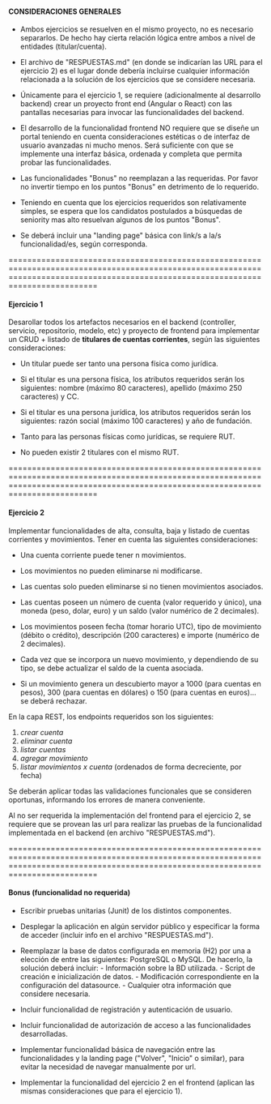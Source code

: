 
#### CONSIDERACIONES GENERALES #### 

- Ambos ejercicios se resuelven en el mismo proyecto, no es necesario separarlos. De hecho hay cierta relación lógica entre ambos a nivel de entidades (titular/cuenta).

- El archivo de "RESPUESTAS.md" (en donde se indicarían las URL para el ejercicio 2) es el lugar donde debería incluirse cualquier información relacionada a la solución 
de los ejercicios que se considere necesaria.

- Únicamente para el ejercicio 1, se requiere (adicionalmente al desarrollo backend) crear un proyecto front end (Angular o React) con las pantallas necesarias para invocar las funcionalidades del backend.

- El desarrollo de la funcionalidad frontend NO requiere que se diseñe un portal teniendo en cuenta consideraciones estéticas o de interfaz de usuario avanzadas ni mucho menos.
Será suficiente con que se implemente una interfaz básica, ordenada y completa que permita probar las funcionalidades.

- Las funcionalidades "Bonus" no reemplazan a las requeridas. Por favor no invertir tiempo en los puntos "Bonus" en detrimento de lo requerido.

- Teniendo en cuenta que los ejercicios requeridos son relativamente simples, se espera que los candidatos postulados a búsquedas de seniority mas alto resuelvan 
algunos de los puntos "Bonus".

- Se deberá incluir una "landing page" básica con link/s a la/s funcionalidad/es, según corresponda.



=====================================================================================================================================================================================
#### Ejercicio 1 ####

Desarollar todos los artefactos necesarios en el backend (controller, servicio, repositorio, modelo, etc) y proyecto de frontend para implementar un CRUD + listado de **titulares de cuentas corrientes**, según las siguientes consideraciones:

- Un titular puede ser tanto una persona física como jurídica.
	
- Si el titular es una persona física, los atributos requeridos serán los siguientes: nombre (máximo 80 caracteres), apellido (máximo 250 caracteres) y CC.
	
- Si el titular es una persona jurídica, los atributos requeridos serán los siguientes: razón social (máximo 100 caracteres) y año de fundación.
	
- Tanto para las personas físicas como jurídicas, se requiere RUT.
	
- No pueden existir 2 titulares con el mismo RUT.



=====================================================================================================================================================================================
#### Ejercicio 2 ####

Implementar funcionalidades de alta, consulta, baja y listado de cuentas corrientes y movimientos. Tener en cuenta las siguientes consideraciones:

- Una cuenta corriente puede tener n movimientos.

- Los movimientos no pueden eliminarse ni modificarse.

- Las cuentas solo pueden eliminarse si no tienen movimientos asociados.

- Las cuentas poseen un número de cuenta (valor requerido y único), una moneda (peso, dolar, euro) y un saldo (valor numérico de 2 decimales).

- Los movimientos poseen fecha (tomar horario UTC), tipo de movimiento (débito o crédito), descripción (200 caracteres) e importe (numérico de 2 decimales).

- Cada vez que se incorpora un nuevo movimiento, y dependiendo de su tipo, se debe actualizar el saldo de la cuenta asociada.

- Si un movimiento genera un descubierto mayor a 1000 (para cuentas en pesos), 300 (para cuentas en dólares) o 150 (para cuentas en euros)... se deberá rechazar.



En la capa REST, los endpoints requeridos son los siguientes:
   1. *crear cuenta*
   2. *eliminar cuenta*
   3. *listar cuentas*
   4. *agregar movimiento*
   5. *listar movimientos x cuenta* (ordenados de forma decreciente, por fecha)

Se deberán aplicar todas las validaciones funcionales que se consideren oportunas, informando los errores de manera conveniente.

Al no ser requerida la implementación del frontend para el ejercicio 2, se requiere que se provean las url para realizar las pruebas de la funcionalidad 
implementada en el backend (en archivo "RESPUESTAS.md").



=====================================================================================================================================================================================
#### Bonus (funcionalidad no requerida) ####

- Escribir pruebas unitarias (Junit) de los distintos componentes.

- Desplegar la aplicación en algún servidor público y especificar la forma de acceder (incluir info en el archivo "RESPUESTAS.md").

- Reemplazar la base de datos configurada en memoria (H2) por una a elección de entre las siguientes: PostgreSQL o MySQL.
	De hacerlo, la solución deberá incluir:
		- Información sobre la BD utilizada.
		- Script de creación e inicialización de datos.
		- Modificación correspondiente en la configuración del datasource.
		- Cualquier otra información que considere necesaria.

- Incluir funcionalidad de registración y autenticación de usuario.

- Incluir funcionalidad de autorización de acceso a las funcionalidades desarrolladas.
		
- Implementar funcionalidad básica de navegación entre las funcionalidades y la landing page ("Volver", "Inicio" o similar), para evitar la necesidad de navegar manualmente por url.

- Implementar la funcionalidad del ejercicio 2 en el frontend (aplican las mismas consideraciones que para el ejercicio 1).
